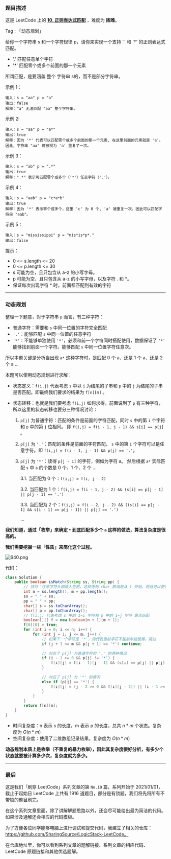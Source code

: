 ### 题目描述

这是 LeetCode 上的 **[10. 正则表达式匹配](https://leetcode-cn.com/problems/regular-expression-matching/solution/shua-chuan-lc-dong-tai-gui-hua-jie-fa-by-zn9w/)** ，难度为 **困难**。

Tag : 「动态规划」



给你一个字符串 s 和一个字符规律 p，请你来实现一个支持 '.' 和 '*' 的正则表达式匹配。

* '.' 匹配任意单个字符
* '*' 匹配零个或多个前面的那一个元素

所谓匹配，是要涵盖 整个 字符串 s的，而不是部分字符串。

示例 1：
```
输入：s = "aa" p = "a"
输出：false
解释："a" 无法匹配 "aa" 整个字符串。
```
示例 2:
```
输入：s = "aa" p = "a*"
输出：true
解释：因为 '*' 代表可以匹配零个或多个前面的那一个元素, 在这里前面的元素就是 'a'。因此，字符串 "aa" 可被视为 'a' 重复了一次。
```
示例 3：
```
输入：s = "ab" p = ".*"
输出：true
解释：".*" 表示可匹配零个或多个（'*'）任意字符（'.'）。
```
示例 4：
```
输入：s = "aab" p = "c*a*b"
输出：true
解释：因为 '*' 表示零个或多个，这里 'c' 为 0 个, 'a' 被重复一次。因此可以匹配字符串 "aab"。
```
示例 5：
```
输入：s = "mississippi" p = "mis*is*p*."
输出：false
```

提示：
* 0 <= s.length <= 20
* 0 <= p.length <= 30
* s 可能为空，且只包含从 a-z 的小写字母。
* p 可能为空，且只包含从 a-z 的小写字母，以及字符 . 和 *。
* 保证每次出现字符 * 时，前面都匹配到有效的字符

---

### 动态规划

整理一下题意，对于字符串 `p` 而言，有三种字符：

* 普通字符：需要和 `s` 中同一位置的字符完全匹配
* `'.'`：能够匹配 `s` 中同一位置的任意字符
* `'*'`：不能够单独使用 `'*'`，必须和前一个字符同时搭配使用，数据保证了 `'*'` 能够找到前面一个字符。能够匹配 `s` 中同一位置字符任意次。

所以本题关键是分析当出现 `a*` 这种字符时，是匹配 0 个 a、还是 1 个 a、还是 2 个 a ...

本题可以使用动态规划进行求解：

* 状态定义：`f(i,j)` 代表考虑 `s` 中以 `i` 为结尾的子串和 `p` 中的 `j` 为结尾的子串是否匹配。即最终我们要求的结果为 `f[n][m]` 。

* 状态转移：也就是我们要考虑 `f(i,j)` 如何求得，前面说到了 `p` 有三种字符，所以这里的状态转移也要分三种情况讨论：
  
  1. `p[j]` 为普通字符：匹配的条件是前面的字符匹配，同时 `s` 中的第 `i` 个字符和 `p` 中的第 `j` 位相同。 即 `f(i,j) = f(i - 1, j - 1) && s[i] == p[j]` 。
  2. `p[j]` 为 `'.'`：匹配的条件是前面的字符匹配， `s` 中的第 `i` 个字符可以是任意字符。即 `f(i,j) = f(i - 1, j - 1) && p[j] == '.'`。
  3. `p[j]` 为 `'*'`：读得 `p[j - 1]` 的字符，例如为字符 a。 然后根据 `a*` 实际匹配 `s` 中 `a` 的个数是 0 个、1 个、2 个 ...
  
      3.1. 当匹配为 0 个：`f(i,j) = f(i, j - 2)`
      
      3.2. 当匹配为 1 个：`f(i,j) = f(i - 1, j - 2) && (s[i] == p[j - 1] || p[j - 1] == '.')`
      
      3.3. 当匹配为 2 个：`f(i,j) = f(i - 2, j - 2) && ((s[i] == p[j - 1] && s[i - 1] == p[j - 1]) || p[j] == '.')`
      
      ...

**我们知道，通过「枚举」来确定 `*` 到底匹配多少个 `a` 这样的做法，算法复杂度是很高的。**

**我们需要挖掘一些「性质」来简化这个过程。**

![640.png](https://pic.leetcode-cn.com/1611397993-lmpHIZ-640.png)

代码：
```Java
class Solution {
    public boolean isMatch(String ss, String pp) {
        // 技巧：往原字符头部插入空格，这样得到 char 数组是从 1 开始，而且可以使得 f[0][0] = true，可以将 true 这个结果滚动下去
        int n = ss.length(), m = pp.length();
        ss = " " + ss;
        pp = " " + pp;
        char[] s = ss.toCharArray();
        char[] p = pp.toCharArray();
        // f(i,j) 代表考虑 s 中的 1~i 字符和 p 中的 1~j 字符 是否匹配
        boolean[][] f = new boolean[n + 1][m + 1];
        f[0][0] = true;
        for (int i = 0; i <= n; i++) {
            for (int j = 1; j <= m; j++) {
                // 如果下一个字符是 '*'，则代表当前字符不能被单独使用，跳过
                if (j + 1 <= m && p[j + 1] == '*') continue;
                
                // 对应了 p[j] 为普通字符和 '.' 的两种情况
                if (i - 1 >= 0 && p[j] != '*') {
                    f[i][j] = f[i - 1][j - 1] && (s[i] == p[j] || p[j] == '.');
                } 
                
                // 对应了 p[j] 为 '*' 的情况
                else if (p[j] == '*') {
                    f[i][j] = (j - 2 >= 0 && f[i][j - 2]) || (i - 1 >= 0 && f[i - 1][j] && (s[i] == p[j - 1] || p[j - 1] == '.'));
                }
            }
        }
        return f[n][m];
    }
}
```
* 时间复杂度：n 表示 s 的长度，m 表示 p 的长度，总共 $n * m$ 个状态。复杂度为 $O(n * m)$
* 空间复杂度：使用了二维数组记录结果。复杂度为 $O(n * m)$

**动态规划本质上是枚举（不重复的暴力枚举），因此其复杂度很好分析，有多少个状态就要被计算多少次，复杂度就为多少。**


---

### 最后

这是我们「刷穿 LeetCode」系列文章的第 `No.10` 篇，系列开始于 2021/01/01，截止于起始日 LeetCode 上共有 1916 道题目，部分是有锁题，我们将先将所有不带锁的题目刷完。

在这个系列文章里面，除了讲解解题思路以外，还会尽可能给出最为简洁的代码。如果涉及通解还会相应的代码模板。

为了方便各位同学能够电脑上进行调试和提交代码，我建立了相关的仓库：https://github.com/SharingSource/LogicStack-LeetCode。

在仓库地址里，你可以看到系列文章的题解链接、系列文章的相应代码、LeetCode 原题链接和其他优选题解。

